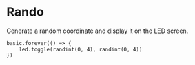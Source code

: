 # Rando 

Generate a random coordinate and display it on the LED screen.

```blocks
basic.forever(() => {
    led.toggle(randint(0, 4), randint(0, 4))
})
```
